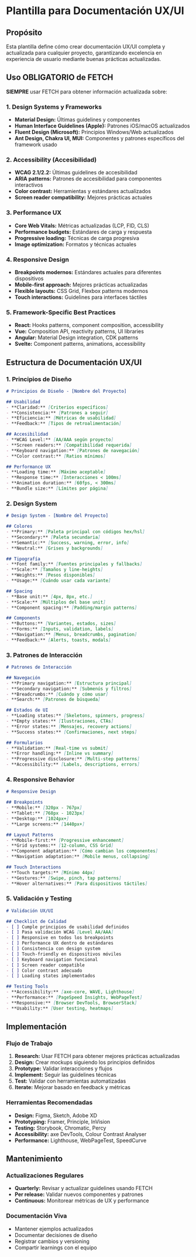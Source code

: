 # Plantilla para Documentación UX/UI

## Propósito
Esta plantilla define cómo crear documentación UX/UI completa y actualizada para cualquier proyecto, garantizando excelencia en experiencia de usuario mediante buenas prácticas actualizadas.

## Uso OBLIGATORIO de FETCH

**SIEMPRE** usar FETCH para obtener información actualizada sobre:

### 1. Design Systems y Frameworks
- **Material Design:** Últimas guidelines y componentes
- **Human Interface Guidelines (Apple):** Patrones iOS/macOS actualizados
- **Fluent Design (Microsoft):** Principios Windows/Web actualizados
- **Ant Design, Chakra UI, MUI:** Componentes y patrones específicos del framework usado

### 2. Accessibility (Accesibilidad)
- **WCAG 2.1/2.2:** Últimas guidelines de accesibilidad
- **ARIA patterns:** Patrones de accesibilidad para componentes interactivos
- **Color contrast:** Herramientas y estándares actualizados
- **Screen reader compatibility:** Mejores prácticas actuales

### 3. Performance UX
- **Core Web Vitals:** Métricas actualizadas (LCP, FID, CLS)
- **Performance budgets:** Estándares de carga y respuesta
- **Progressive loading:** Técnicas de carga progresiva
- **Image optimization:** Formatos y técnicas actuales

### 4. Responsive Design
- **Breakpoints modernos:** Estándares actuales para diferentes dispositivos
- **Mobile-first approach:** Mejores prácticas actualizadas
- **Flexible layouts:** CSS Grid, Flexbox patterns modernos
- **Touch interactions:** Guidelines para interfaces táctiles

### 5. Framework-Specific Best Practices
- **React:** Hooks patterns, component composition, accessibility
- **Vue:** Composition API, reactivity patterns, UI libraries
- **Angular:** Material Design integration, CDK patterns
- **Svelte:** Component patterns, animations, accessibility

## Estructura de Documentación UX/UI

### 1. Principios de Diseño
```markdown
# Principios de Diseño - [Nombre del Proyecto]

## Usabilidad
- **Claridad:** [Criterios específicos]
- **Consistencia:** [Patrones a seguir]
- **Eficiencia:** [Métricas de usabilidad]
- **Feedback:** [Tipos de retroalimentación]

## Accesibilidad
- **WCAG Level:** [AA/AAA según proyecto]
- **Screen readers:** [Compatibilidad requerida]
- **Keyboard navigation:** [Patrones de navegación]
- **Color contrast:** [Ratios mínimos]

## Performance UX
- **Loading time:** [Máximo aceptable]
- **Response time:** [Interacciones < 100ms]
- **Animation duration:** [60fps, < 300ms]
- **Bundle size:** [Límites por página]
```

### 2. Design System
```markdown
# Design System - [Nombre del Proyecto]

## Colores
- **Primary:** [Paleta principal con códigos hex/hsl]
- **Secondary:** [Paleta secundaria]
- **Semantic:** [Success, warning, error, info]
- **Neutral:** [Grises y backgrounds]

## Tipografía
- **Font family:** [Fuentes principales y fallbacks]
- **Scale:** [Tamaños y line-heights]
- **Weights:** [Pesos disponibles]
- **Usage:** [Cuándo usar cada variante]

## Spacing
- **Base unit:** [4px, 8px, etc.]
- **Scale:** [Múltiplos del base unit]
- **Component spacing:** [Padding/margin patterns]

## Components
- **Buttons:** [Variantes, estados, sizes]
- **Forms:** [Inputs, validation, labels]
- **Navigation:** [Menus, breadcrumbs, pagination]
- **Feedback:** [Alerts, toasts, modals]
```

### 3. Patrones de Interacción
```markdown
# Patrones de Interacción

## Navegación
- **Primary navigation:** [Estructura principal]
- **Secondary navigation:** [Submenús y filtros]
- **Breadcrumbs:** [Cuándo y cómo usar]
- **Search:** [Patrones de búsqueda]

## Estados de UI
- **Loading states:** [Skeletons, spinners, progress]
- **Empty states:** [Ilustraciones, CTAs]
- **Error states:** [Mensajes, recovery actions]
- **Success states:** [Confirmaciones, next steps]

## Formularios
- **Validation:** [Real-time vs submit]
- **Error handling:** [Inline vs summary]
- **Progressive disclosure:** [Multi-step patterns]
- **Accessibility:** [Labels, descriptions, errors]
```

### 4. Responsive Behavior
```markdown
# Responsive Design

## Breakpoints
- **Mobile:** [320px - 767px]
- **Tablet:** [768px - 1023px]
- **Desktop:** [1024px+]
- **Large screens:** [1440px+]

## Layout Patterns
- **Mobile-first:** [Progressive enhancement]
- **Grid systems:** [12-column, CSS Grid]
- **Component adaptation:** [Cómo cambian los componentes]
- **Navigation adaptation:** [Mobile menus, collapsing]

## Touch Interactions
- **Touch targets:** [Mínimo 44px]
- **Gestures:** [Swipe, pinch, tap patterns]
- **Hover alternatives:** [Para dispositivos táctiles]
```

### 5. Validación y Testing
```markdown
# Validación UX/UI

## Checklist de Calidad
- [ ] Cumple principios de usabilidad definidos
- [ ] Pasa validación WCAG [Level AA/AAA]
- [ ] Responsive en todos los breakpoints
- [ ] Performance UX dentro de estándares
- [ ] Consistencia con design system
- [ ] Touch-friendly en dispositivos móviles
- [ ] Keyboard navigation funcional
- [ ] Screen reader compatible
- [ ] Color contrast adecuado
- [ ] Loading states implementados

## Testing Tools
- **Accessibility:** [axe-core, WAVE, Lighthouse]
- **Performance:** [PageSpeed Insights, WebPageTest]
- **Responsive:** [Browser DevTools, BrowserStack]
- **Usability:** [User testing, heatmaps]
```

## Implementación

### Flujo de Trabajo
1. **Research:** Usar FETCH para obtener mejores prácticas actualizadas
2. **Design:** Crear mockups siguiendo los principios definidos
3. **Prototype:** Validar interacciones y flujos
4. **Implement:** Seguir las guidelines técnicas
5. **Test:** Validar con herramientas automatizadas
6. **Iterate:** Mejorar basado en feedback y métricas

### Herramientas Recomendadas
- **Design:** Figma, Sketch, Adobe XD
- **Prototyping:** Framer, Principle, InVision
- **Testing:** Storybook, Chromatic, Percy
- **Accessibility:** axe DevTools, Colour Contrast Analyser
- **Performance:** Lighthouse, WebPageTest, SpeedCurve

## Mantenimiento

### Actualizaciones Regulares
- **Quarterly:** Revisar y actualizar guidelines usando FETCH
- **Per release:** Validar nuevos componentes y patrones
- **Continuous:** Monitorear métricas de UX y performance

### Documentación Viva
- Mantener ejemplos actualizados
- Documentar decisiones de diseño
- Registrar cambios y versioning
- Compartir learnings con el equipo